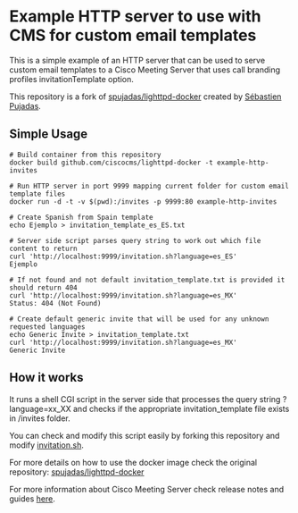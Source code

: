 # Example HTTP server to use with CMS for custom email templates

This is a simple example of an HTTP server that can be used to serve custom email templates to a Cisco Meeting Server that uses call branding profiles invitationTemplate option.

This repository is a fork of [spujadas/lighttpd-docker](https://github.com/spujadas/lighttpd-docker) created by [Sébastien Pujadas](http://pujadas.net).

## Simple Usage

	# Build container from this repository
	docker build github.com/ciscocms/lighttpd-docker -t example-http-invites

	# Run HTTP server in port 9999 mapping current folder for custom email template files
	docker run -d -t -v $(pwd):/invites -p 9999:80 example-http-invites

	# Create Spanish from Spain template
	echo Ejemplo > invitation_template_es_ES.txt

	# Server side script parses query string to work out which file content to return
	curl 'http://localhost:9999/invitation.sh?language=es_ES'
	Ejemplo

	# If not found and not default invitation_template.txt is provided it should return 404
	curl 'http://localhost:9999/invitation.sh?language=es_MX'
	Status: 404 (Not Found)

	# Create default generic invite that will be used for any unknown requested languages
	echo Generic Invite > invitation_template.txt
	curl 'http://localhost:9999/invitation.sh?language=es_MX'
	Generic Invite

## How it works

It runs a shell CGI script in the server side that processes the query string ?language=xx_XX and checks if the appropriate invitation_template file exists in /invites folder.

You can check and modify this script easily by forking this repository and modify [invitation.sh](/invitation.sh).

For more details on how to use the docker image check the original repository: [spujadas/lighttpd-docker](https://github.com/spujadas/lighttpd-docker)

For more information about Cisco Meeting Server check release notes and guides [here](https://www.cisco.com/c/en/us/support/conferencing/meeting-server/products-release-notes-list.html).

